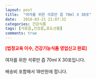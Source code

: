 ```yaml
---
layout: post
title:  "여자를 위한 석류만 즙 70ml X 30포"
date:   2016-03-21 21:07:32
categories: 건강식품
tags: [석류즙,건강즙,효도선물]
comments: true
---
```


<strong><span style="color: rgb(255, 0, 0);">[법정교육 이수, 건강기능식품 영업신고 완료]</span></strong>
<br><br>
여자를 위한 석류만 즙 70ml X 30포입니다.
<br><br>
배송비 포함해서 18만원에 팝니다.
<br>
<br>
<img class="image" src="https://1.bp.blogspot.com/-6mBQZ1AHvqU/W_teFkrSr8I/AAAAAAAAA9w/ZSs5TXA-mto-pG2fzKS-UzXUKmQxjP8QwCLcBGAs/s320/dcfjdfgjdgfh.jpg" alt=""/>
<br>
<br>
<img class="image" src="http://nbbang.co.kr/data/webedit/20180830152411_raaqqnbl.jpg" alt=""/>  